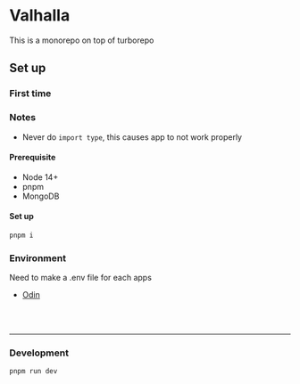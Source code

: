 # Valhalla

This is a monorepo on top of turborepo

## Set up

### First time

### Notes

- Never do `import type`, this causes app to not work properly

#### Prerequisite

- Node 14+
- pnpm
- MongoDB

#### Set up

```bash
pnpm i
```

### Environment

Need to make a .env file for each apps

- [Odin](./apps/odin/src/config/environment/index.ts)

<br />
<br />
<hr />

### Development

```bash
pnpm run dev
```
